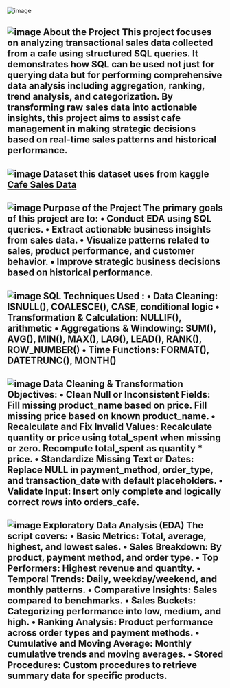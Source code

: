 ![image](https://github.com/user-attachments/assets/d2bf071a-9504-4450-92f8-2a6004538fd9)

![image](https://github.com/user-attachments/assets/d4c4fe4c-9a54-4223-b31a-7f96807790fe) **About the Project**
This project focuses on analyzing transactional sales data collected from a cafe using structured SQL queries. 
It demonstrates how SQL can be used not just for querying data but for performing comprehensive data analysis including aggregation, ranking, trend analysis, and categorization. 
By transforming raw sales data into actionable insights, this project aims to assist cafe management in making strategic decisions based on real-time sales patterns and historical performance.
--
![image](https://github.com/user-attachments/assets/25c14ff3-0230-41ef-b124-d0d17d5ad5a8) **Dataset**
this dataset uses from kaggle
[Cafe Sales Data](https://www.kaggle.com/datasets/ahmedmohamed2003/cafe-sales-dirty-data-for-cleaning-training)
--
 ![image](https://github.com/user-attachments/assets/26cb16f8-be38-4a29-bf26-c02f80eccbdd) **Purpose of the Project**
The primary goals of this project are to:
•	Conduct EDA using SQL queries.
•	Extract actionable business insights from sales data.
•	Visualize patterns related to sales, product performance, and customer behavior.
•	Improve strategic business decisions based on historical performance.
--
![image](https://github.com/user-attachments/assets/a64f1748-3b29-48b1-bb8f-07208117fec0) **SQL Techniques Used** :
•	Data Cleaning: ISNULL(), COALESCE(), CASE, conditional logic
•	Transformation & Calculation: NULLIF(), arithmetic
•	Aggregations & Windowing: SUM(), AVG(), MIN(), MAX(), LAG(), LEAD(), RANK(), ROW_NUMBER()
•	Time Functions: FORMAT(), DATETRUNC(), MONTH()
--
![image](https://github.com/user-attachments/assets/931d160b-295b-47e8-b517-700fad8a60af) **Data Cleaning & Transformation Objectives**:
•	Clean Null or Inconsistent Fields:
  Fill missing product_name based on price.
  Fill missing price based on known product_name.
•	Recalculate and Fix Invalid Values:
  Recalculate quantity or price using total_spent when missing or zero.
  Recompute total_spent as quantity * price.
•	Standardize Missing Text or Dates:
  Replace NULL in payment_method, order_type, and transaction_date with default placeholders.
•	Validate Input:
  Insert only complete and logically correct rows into orders_cafe.
--
![image](https://github.com/user-attachments/assets/9090d651-1e8b-4221-b4ba-7b64a280f463) **Exploratory Data Analysis (EDA)**
The script covers:
•	Basic Metrics: Total, average, highest, and lowest sales.
•	Sales Breakdown: By product, payment method, and order type.
•	Top Performers: Highest revenue and quantity.
•	Temporal Trends: Daily, weekday/weekend, and monthly patterns.
•	Comparative Insights: Sales compared to benchmarks.
•	Sales Buckets: Categorizing performance into low, medium, and high.
•	Ranking Analysis: Product performance across order types and payment methods.
•	Cumulative and Moving Average: Monthly cumulative trends and moving averages.
•	Stored Procedures: Custom procedures to retrieve summary data for specific products.
--


